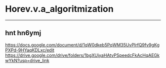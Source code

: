 # Horev.v.a_algoritmization
____
## hnt hn6ymj
https://docs.google.com/document/d/1qW0dkeb5PqWM35UvPlrfQ9fv9gKgPXPd-9HYaqKDLxc/edit 
https://drive.google.com/drive/folders/1bgXUjyaHAtvPSpeedcFkAcHqAEGkwYkN?usp=drive_link
